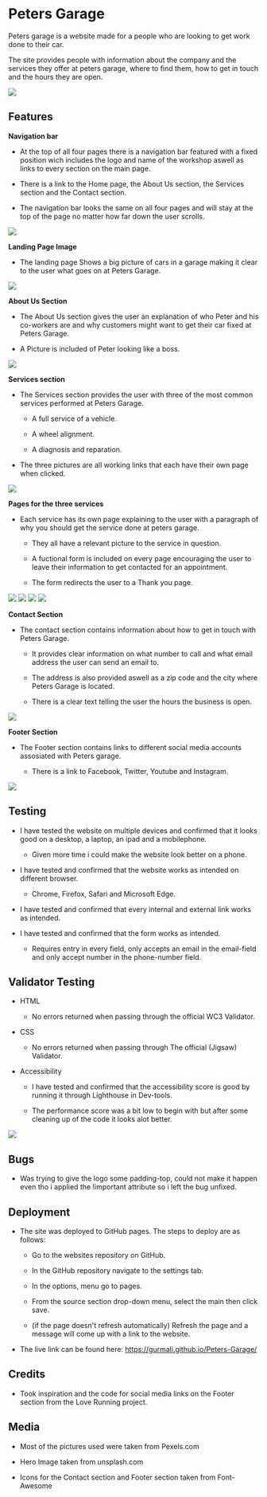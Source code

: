 # Peters Garage 

Peters garage is a website made for a people who are looking to get work done to their car.

The site provides people with information about the company and the services they offer at peters garage, where to find them, how to get in touch and the hours they are open.

<img src="assets/images/peters-garage-mockup.png">

## Features

__Navigation bar__

- At the top of all four pages there is a navigation bar featured with a fixed position wich includes the logo and name of the workshop aswell as links to every section on the main page.

- There is a link to the Home page, the About Us section, the Services section and the Contact section.

- The navigation bar looks the same on all four pages and will stay at the top of the page no matter how far down the user scrolls.

<img src="assets/images/navigation.jpg">

__Landing Page Image__

- The landing page Shows a big picture of cars in a garage making it clear to the user what goes on at Peters Garage.

<img src="assets/images/header-img.jpg">

__About Us Section__

- The About Us section gives the user an explanation of who Peter and his co-workers are and why customers might want to get their car fixed at Peters Garage.

- A Picture is included of Peter looking like a boss.

<img src="assets/images/about-us-section.jpg">

__Services section__

- The Services section provides the user with three of the most common services performed at Peters Garage.

  - A full service of a vehicle.

  - A wheel alignment.

  - A diagnosis and reparation.

- The three pictures are all working links that each have their own page when clicked.

<img src="assets/images/services-section.jpg">

__Pages for the three services__

- Each service has its own page explaining to the user with a paragraph of why you should get the service done at peters garage.

  - They all have a relevant picture to the service in question.

  - A fuctional form is included on every page encouraging the user to leave their information to get contacted for an appointment.

  - The form redirects the user to a Thank you page.

<img src="assets/images/full-service.jpg">

<img src="assets/images/wheel-alignment.jpg">

<img src="assets/images/diag-rep.jpg">

<img src="assets/images/form.jpg">

__Contact Section__

- The contact section contains information about how to get in touch with Peters Garage.

  - It provides clear information on what number to call and what email address the user can send an email to.

  - The address is also provided aswell as a zip code and the city where Peters Garage is located.

  - There is a clear text telling the user the hours the business is open.

<img src="assets/images/contact-section.jpg">

__Footer Section__

- The Footer section contains links to different social media accounts assosiated with Peters garage.

  - There is a link to Facebook, Twitter, Youtube and Instagram.

<img src="assets/images/footer-section.jpg">

 ## Testing

  - I have tested the website on multiple devices and confirmed that it looks good on a desktop, a laptop, an ipad and a mobilephone.

    - Given more time i could make the website look better on a phone.

  - I have tested and confirmed that the website works as intended on different browser.

    - Chrome, Firefox, Safari and Microsoft Edge. 

  - I have tested and confirmed that every internal and external link works as intended.

  - I have tested and confirmed that the form works as intended.

    - Requires entry in every field, only accepts an email in the email-field and only accept number in the phone-number field.

## Validator Testing 

- HTML 
  
   - No errors returned when passing through the official WC3 Validator.

- CSS

   - No errors returned when passing through The official (Jigsaw) Validator.

- Accessibility

  - I have tested and confirmed that the accessibility score is good by running it through Lighthouse in Dev-tools.

  - The performance score was a bit low to begin with but after some cleaning up of the code it looks alot better.

<img src="assets/images/lighthouse.jpg">

## Bugs 

- Was trying to give the logo some padding-top, could not make it happen even tho i applied the !important attribute so i left the bug unfixed.

## Deployment 

- The site was deployed to GitHub pages. The steps to deploy are as follows:

  - Go to the websites repository on GitHub.

  - In the GitHub repository navigate to the settings tab.

  - In the options, menu go to pages.

  - From the source section drop-down menu, select the main then click save.

  - (if the page doesn't refresh automatically) Refresh the page and a message will come up with a link to the website.

- The live link can be found here: https://gurmali.github.io/Peters-Garage/

## Credits

- Took inspiration and the code for social media links on the Footer section from the Love Running project.

## Media

- Most of the pictures used were taken from Pexels.com

- Hero Image taken from unsplash.com 

- Icons for the Contact section and Footer section taken from Font-Awesome
